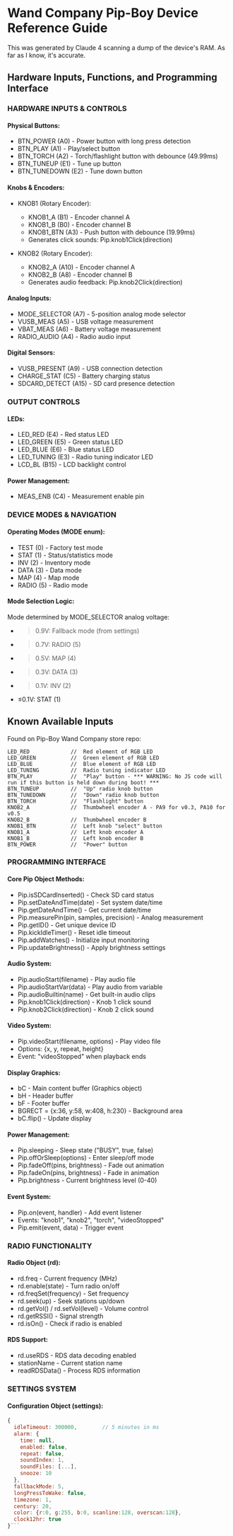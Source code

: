 # Wand Company Pip-Boy Device Reference Guide
This was generated by Claude 4 scanning a dump of the device's RAM. As far as I know, it's accurate.
## Hardware Inputs, Functions, and Programming Interface

### HARDWARE INPUTS & CONTROLS

#### Physical Buttons:
- BTN_POWER (A0) - Power button with long press detection
- BTN_PLAY (A1) - Play/select button
- BTN_TORCH (A2) - Torch/flashlight button with debounce (49.99ms)
- BTN_TUNEUP (E1) - Tune up button
- BTN_TUNEDOWN (E2) - Tune down button

#### Knobs & Encoders:
- KNOB1 (Rotary Encoder):
  - KNOB1_A (B1) - Encoder channel A
  - KNOB1_B (B0) - Encoder channel B  
  - KNOB1_BTN (A3) - Push button with debounce (19.99ms)
  - Generates click sounds: Pip.knob1Click(direction)

- KNOB2 (Rotary Encoder):
  - KNOB2_A (A10) - Encoder channel A
  - KNOB2_B (A8) - Encoder channel B
  - Generates audio feedback: Pip.knob2Click(direction)

#### Analog Inputs:
- MODE_SELECTOR (A7) - 5-position analog mode selector
- VUSB_MEAS (A5) - USB voltage measurement
- VBAT_MEAS (A6) - Battery voltage measurement
- RADIO_AUDIO (A4) - Radio audio input

#### Digital Sensors:
- VUSB_PRESENT (A9) - USB connection detection
- CHARGE_STAT (C5) - Battery charging status
- SDCARD_DETECT (A15) - SD card presence detection

### OUTPUT CONTROLS

#### LEDs:
- LED_RED (E4) - Red status LED
- LED_GREEN (E5) - Green status LED  
- LED_BLUE (E6) - Blue status LED
- LED_TUNING (E3) - Radio tuning indicator LED
- LCD_BL (B15) - LCD backlight control

#### Power Management:
- MEAS_ENB (C4) - Measurement enable pin

### DEVICE MODES & NAVIGATION

#### Operating Modes (MODE enum):
- TEST (0) - Factory test mode
- STAT (1) - Status/statistics mode
- INV (2) - Inventory mode  
- DATA (3) - Data mode
- MAP (4) - Map mode
- RADIO (5) - Radio mode

#### Mode Selection Logic:
Mode determined by MODE_SELECTOR analog voltage:
- >0.9V: Fallback mode (from settings)
- >0.7V: RADIO (5)
- >0.5V: MAP (4) 
- >0.3V: DATA (3)
- >0.1V: INV (2)
- ≤0.1V: STAT (1)

## Known Available Inputs
Found on Pip-Boy Wand Company store repo:

```
LED_RED             //  Red element of RGB LED
LED_GREEN           //  Green element of RGB LED
LED_BLUE            //  Blue element of RGB LED
LED_TUNING          //  Radio tuning indicator LED
BTN_PLAY            //  "Play" button - *** WARNING: No JS code will run if this button is held down during boot! ***
BTN_TUNEUP          //  "Up" radio knob button
BTN_TUNEDOWN        //  "Down" radio knob button
BTN_TORCH           //  "Flashlight" button
KNOB2_A             //  Thumbwheel encoder A - PA9 for v0.3, PA10 for v0.5
KNOB2_B             //  Thumbwheel encoder B
KNOB1_BTN           //  Left knob "select" button
KNOB1_A             //  Left knob encoder A
KNOB1_B             //  Left knob encoder B
BTN_POWER           //  "Power" button
```

### PROGRAMMING INTERFACE

#### Core Pip Object Methods:
- Pip.isSDCardInserted() - Check SD card status
- Pip.setDateAndTime(date) - Set system date/time
- Pip.getDateAndTime() - Get current date/time
- Pip.measurePin(pin, samples, precision) - Analog measurement
- Pip.getID() - Get unique device ID
- Pip.kickIdleTimer() - Reset idle timeout
- Pip.addWatches() - Initialize input monitoring
- Pip.updateBrightness() - Apply brightness settings

#### Audio System:
- Pip.audioStart(filename) - Play audio file
- Pip.audioStartVar(data) - Play audio from variable
- Pip.audioBuiltin(name) - Get built-in audio clips
- Pip.knob1Click(direction) - Knob 1 click sound
- Pip.knob2Click(direction) - Knob 2 click sound

#### Video System:
- Pip.videoStart(filename, options) - Play video file
- Options: {x, y, repeat, height}
- Event: "videoStopped" when playback ends

#### Display Graphics:
- bC - Main content buffer (Graphics object)
- bH - Header buffer
- bF - Footer buffer
- BGRECT = {x:36, y:58, w:408, h:230} - Background area
- bC.flip() - Update display

#### Power Management:
- Pip.sleeping - Sleep state ("BUSY", true, false)
- Pip.offOrSleep(options) - Enter sleep/off mode
- Pip.fadeOff(pins, brightness) - Fade out animation
- Pip.fadeOn(pins, brightness) - Fade in animation
- Pip.brightness - Current brightness level (0-40)

#### Event System:
- Pip.on(event, handler) - Add event listener
- Events: "knob1", "knob2", "torch", "videoStopped"
- Pip.emit(event, data) - Trigger event

### RADIO FUNCTIONALITY

#### Radio Object (rd):
- rd.freq - Current frequency (MHz)
- rd.enable(state) - Turn radio on/off
- rd.freqSet(frequency) - Set frequency
- rd.seek(up) - Seek stations up/down
- rd.getVol() / rd.setVol(level) - Volume control
- rd.getRSSI() - Signal strength
- rd.isOn() - Check if radio is enabled

#### RDS Support:
- rd.useRDS - RDS data decoding enabled
- stationName - Current station name
- readRDSData() - Process RDS information

### SETTINGS SYSTEM

#### Configuration Object (settings):
```javascript
{
  idleTimeout: 300000,        // 5 minutes in ms
  alarm: {
    time: null,
    enabled: false,
    repeat: false,
    soundIndex: 1,
    soundFiles: [...],
    snooze: 10
  },
  fallbackMode: 5,
  longPressToWake: false,
  timezone: 1,
  century: 20,
  color: {r:0, g:255, b:0, scanline:128, overscan:128},
  clock12hr: true
}```

